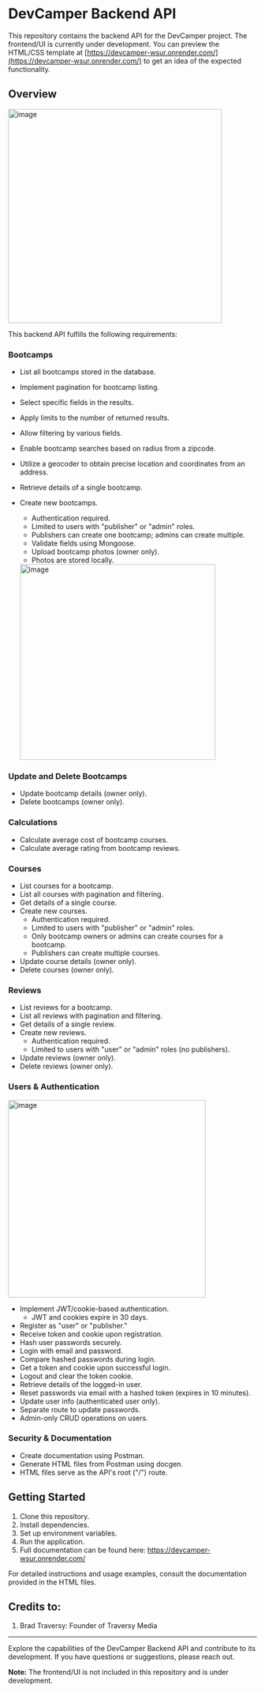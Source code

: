 # DevCamper Backend API

This repository contains the backend API for the DevCamper project. The frontend/UI is currently under development. You can preview the HTML/CSS template at [https://devcamper-wsur.onrender.com/](https://devcamper-wsur.onrender.com/) to get an idea of the expected functionality.

## Overview
<img width="433" alt="image" src="https://github.com/akhmadmamirov/DevCamper/assets/105142060/6d0388d6-1240-4613-8f58-63da31cc258b">


This backend API fulfills the following requirements:

### Bootcamps

- List all bootcamps stored in the database.
- Implement pagination for bootcamp listing.
- Select specific fields in the results.
- Apply limits to the number of returned results.
- Allow filtering by various fields.
- Enable bootcamp searches based on radius from a zipcode.
- Utilize a geocoder to obtain precise location and coordinates from an address.
- Retrieve details of a single bootcamp.
- Create new bootcamps.
  - Authentication required.
  - Limited to users with "publisher" or "admin" roles.
  - Publishers can create one bootcamp; admins can create multiple.
  - Validate fields using Mongoose.
  - Upload bootcamp photos (owner only).
  - Photos are stored locally.

  <img width="396" alt="image" src="https://github.com/akhmadmamirov/DevCamper/assets/105142060/1b1688db-dd80-451c-b1df-6100cc47ab7d">


### Update and Delete Bootcamps

- Update bootcamp details (owner only).
- Delete bootcamps (owner only).

### Calculations

- Calculate average cost of bootcamp courses.
- Calculate average rating from bootcamp reviews.

### Courses

- List courses for a bootcamp.
- List all courses with pagination and filtering.
- Get details of a single course.
- Create new courses.
  - Authentication required.
  - Limited to users with "publisher" or "admin" roles.
  - Only bootcamp owners or admins can create courses for a bootcamp.
  - Publishers can create multiple courses.
- Update course details (owner only).
- Delete courses (owner only).

### Reviews

- List reviews for a bootcamp.
- List all reviews with pagination and filtering.
- Get details of a single review.
- Create new reviews.
  - Authentication required.
  - Limited to users with "user" or "admin" roles (no publishers).
- Update reviews (owner only).
- Delete reviews (owner only).

### Users & Authentication
<img width="400" alt="image" src="https://github.com/akhmadmamirov/DevCamper/assets/105142060/459b9cfb-c7cc-4312-accd-d6fe2f71a36e">

- Implement JWT/cookie-based authentication.
  - JWT and cookies expire in 30 days.
- Register as "user" or "publisher."
- Receive token and cookie upon registration.
- Hash user passwords securely.
- Login with email and password.
- Compare hashed passwords during login.
- Get a token and cookie upon successful login.
- Logout and clear the token cookie.
- Retrieve details of the logged-in user.
- Reset passwords via email with a hashed token (expires in 10 minutes).
- Update user info (authenticated user only).
- Separate route to update passwords.
- Admin-only CRUD operations on users.

### Security & Documentation

- Create documentation using Postman.
- Generate HTML files from Postman using docgen.
- HTML files serve as the API's root ("/") route.

## Getting Started

1. Clone this repository.
2. Install dependencies.
3. Set up environment variables.
4. Run the application.
5. Full documentation can be found here: https://devcamper-wsur.onrender.com/

For detailed instructions and usage examples, consult the documentation provided in the HTML files.

## Credits to:
1. Brad Traversy: Founder of Traversy Media
---

Explore the capabilities of the DevCamper Backend API and contribute to its development. If you have questions or suggestions, please reach out.

**Note:** The frontend/UI is not included in this repository and is under development.
